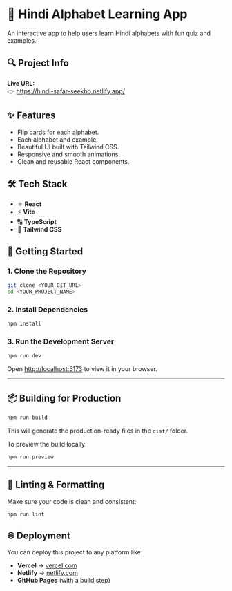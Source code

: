 # 🌟 Hindi Alphabet Learning App

An interactive app to help users learn Hindi alphabets with fun quiz and examples.


## 🔍 Project Info

**Live URL:**  
👉   https://hindi-safar-seekho.netlify.app/

## ✨ Features

- Flip cards for each alphabet.
- Each alphabet and example.
- Beautiful UI built with Tailwind CSS.
- Responsive and smooth animations.
- Clean and reusable React components.

## 🛠️ Tech Stack

- ⚛️ **React**
- ⚡ **Vite**
- 🔠 **TypeScript**
- 💅 **Tailwind CSS**

## 🚀 Getting Started

### 1. Clone the Repository

```bash
git clone <YOUR_GIT_URL>
cd <YOUR_PROJECT_NAME>
```

### 2. Install Dependencies

```bash
npm install
```

### 3. Run the Development Server

```bash
npm run dev
```

Open [http://localhost:5173](http://localhost:5173) to view it in your browser.

---

## 📦 Building for Production

```bash
npm run build
```

This will generate the production-ready files in the `dist/` folder.

To preview the build locally:

```bash
npm run preview
```

---

## 🧪 Linting & Formatting

Make sure your code is clean and consistent:

```bash
npm run lint
```

## 🌐 Deployment

You can deploy this project to any platform like:

- **Vercel** → [vercel.com](https://vercel.com/)
- **Netlify** → [netlify.com](https://www.netlify.com/)
- **GitHub Pages** (with a build step)


